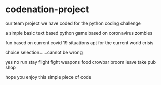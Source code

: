 # codenation-project

our team project we have coded for the python coding challenge 

a simple basic text based python game based on coronavirus zombies

fun based on current covid 19 situations apt for the current world crisis


choice selection......cannot be wrong 

yes					no
run					stay
flight					fight
weapons					food
crowbar					broom
leave					take
pub					shop


hope you enjoy this simple piece of code
